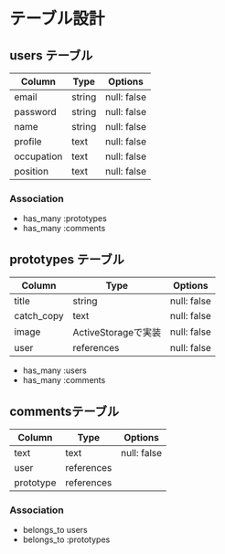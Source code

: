 # テーブル設計

## users テーブル

| Column   | Type   | Options     |
| -------- | ------ | ----------- |
| email     | string | null: false |
| password   | string | null: false |
| name | string | null: false |
| profile   | text   | null: false |
| occupation | text | null: false |
| position | text | null: false

### Association

- has_many :prototypes
- has_many :comments

## prototypes テーブル

| Column | Type   | Options     |
| ------ | ------ | ----------- |
| title   | string | null: false |
| catch_copy | text | null: false |
| image | ActiveStorageで実装 | null: false |
| user | references | null: false

- has_many :users
- has_many :comments

## commentsテーブル

| Column | Type   | Options     |
| ------ | ------ | ----------- |
| text | text | null: false |
| user | references |
| prototype | references |

### Association

- belongs_to users
- belongs_to :prototypes